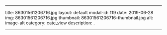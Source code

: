 
---
title: 86301561206716.jpg
layout: default
modal-id: 119
date: 2019-06-28
img: 86301561206716.jpg
thumbnail: 86301561206716-thumbnail.jpg
alt: image-alt
category: cate_view
description: .

---

